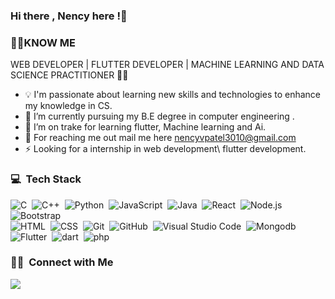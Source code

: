 ### Hi there  , Nency here !👋
    
    
 ### 🕵️‍♀️KNOW ME 
      
   WEB DEVELOPER | FLUTTER DEVELOPER | MACHINE LEARNING AND DATA SCIENCE PRACTITIONER 👩‍💻

- 💡 I'm passionate about learning new skills and technologies to enhance my knowledge in CS.
- 🔭 I’m currently pursuing my B.E degree in computer engineering .  
- 🌱 I’m on trake for learning flutter, Machine learning and Ai.
- 💬 For reaching me out mail me here [nencyvpatel3010@gmail.com](mailto:nencyvpatel3010@gmail.com?subject=[GitHub]%20Source%20Han%20Sans)
- ⚡ Looking for a internship in web development\ flutter development. 

 ### 💻 &nbsp;Tech Stack
 
 ![C](https://img.shields.io/badge/-C-05122A?style=flat&logo=C&logoColor=A8B9CC)&nbsp;
 ![C++](https://img.shields.io/badge/-C++-05122A?style=flat&logo=C%2B%2B&logoColor=00599C)&nbsp;
 ![Python](https://img.shields.io/badge/-Python-05122A?style=flat&logo=python)&nbsp;
 ![JavaScript](https://img.shields.io/badge/-JavaScript-05122A?style=flat&logo=javascript)&nbsp;
 ![Java](https://img.shields.io/badge/-Java-05122A?style=flat&logo=Java&logoColor=FFA518)&nbsp;
 ![React](https://img.shields.io/badge/-React-05122A?style=flat&logo=react)&nbsp;
 ![Node.js](https://img.shields.io/badge/-Node.js-05122A?style=flat&logo=node.js)&nbsp;
 ![Bootstrap](https://img.shields.io/badge/-Bootstrap-05122A?style=flat&logo=bootstrap&logoColor=563D7C)\
 ![HTML](https://img.shields.io/badge/-HTML-05122A?style=flat&logo=HTML5)&nbsp;
 ![CSS](https://img.shields.io/badge/-CSS-05122A?style=flat&logo=CSS3&logoColor=1572B6)&nbsp;
 ![Git](https://img.shields.io/badge/-Git-05122A?style=flat&logo=git)&nbsp;
 ![GitHub](https://img.shields.io/badge/-GitHub-05122A?style=flat&logo=github)&nbsp;
 ![Visual Studio Code](https://img.shields.io/badge/-Visual%20Studio%20Code-05122A?style=flat&logo=visual-studio-code&logoColor=007ACC)&nbsp;
 ![Mongodb](https://img.shields.io/badge/-Mongodb-05122A?style=flat&logo=mongodb)&nbsp;
 ![Flutter](https://img.shields.io/badge/-Flutter-05122A?style=flat&logo=flutter)&nbsp;
 ![dart](https://img.shields.io/badge/-Dart-05122A?style=flat&logo=dart)&nbsp;
 ![php](https://img.shields.io/badge/-Php-05122A?style=flat&logo=php)&nbsp;
 
 
 ### 🤝🏻 &nbsp;Connect with Me

<p align="center">
 
  <a href="https://linkedin.com/in/nency-patel-68aa751a0"><img src="https://img.shields.io/badge/-Nency%20Patel-0077B5?style=flat&logo=Linkedin&logoColor=white"/></a>
</p>
